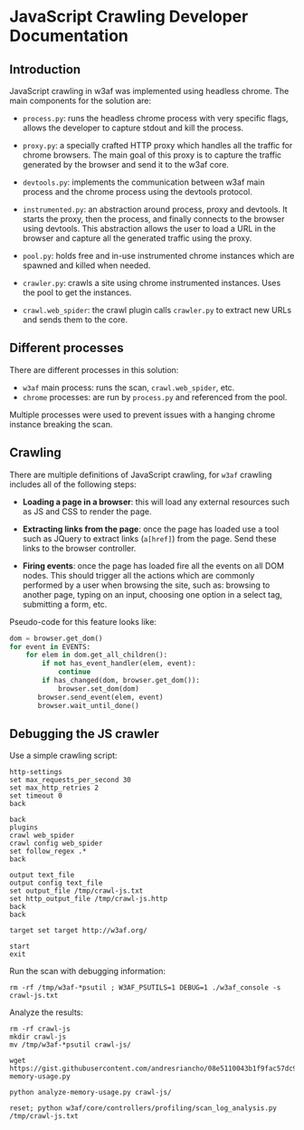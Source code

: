 # JavaScript Crawling Developer Documentation

## Introduction

JavaScript crawling in w3af was implemented using headless chrome. The main
components for the solution are:

 * `process.py`: runs the headless chrome process with very specific flags,
 allows the developer to capture stdout and kill the process.
 
 * `proxy.py`: a specially crafted HTTP proxy which handles all the traffic for
 chrome browsers. The main goal of this proxy is to capture the traffic generated
 by the browser and send it to the w3af core. 
 
 * `devtools.py`: implements the communication between w3af main process and
 the chrome process using the devtools protocol.
 
 * `instrumented.py`: an abstraction around process, proxy and devtools. It starts
 the proxy, then the process, and finally connects to the browser using devtools.
 This abstraction allows the user to load a URL in the browser and capture all
 the generated traffic using the proxy.
 
 * `pool.py`: holds free and in-use instrumented chrome instances which are
 spawned and killed when needed. 
 
 * `crawler.py`: crawls a site using chrome instrumented instances. Uses the
 pool to get the instances. 
 
 * `crawl.web_spider`: the crawl plugin calls `crawler.py` to extract new URLs
 and sends them to the core.
 
## Different processes

There are different processes in this solution:

 * `w3af` main process: runs the scan, `crawl.web_spider`, etc.
 * `chrome` processes: are run by `process.py` and referenced from the pool.
 
Multiple processes were used to prevent issues with a hanging chrome instance
breaking the scan.

## Crawling

There are multiple definitions of JavaScript crawling, for `w3af` crawling includes
all of the following steps:

 * **Loading a page in a browser**: this will load any external resources such as JS and
 CSS to render the page.
 
 * **Extracting links from the page**: once the page has loaded use a tool such as JQuery
 to extract links (`a[href]`) from the page. Send these links to the browser controller.
 
 * **Firing events**: once the page has loaded fire all the events on all DOM nodes.
 This should trigger all the actions which are commonly performed by a user when
 browsing the site, such as: browsing to another page, typing on an input, choosing one 
 option in a select tag, submitting a form, etc. 

 Pseudo-code for this feature looks like:

```python
dom = browser.get_dom()
for event in EVENTS:
    for elem in dom.get_all_children():
        if not has_event_handler(elem, event):
            continue
        if has_changed(dom, browser.get_dom()):
            browser.set_dom(dom)
       browser.send_event(elem, event)
       browser.wait_until_done() 
```

## Debugging the JS crawler

Use a simple crawling script:

```
http-settings
set max_requests_per_second 30
set max_http_retries 2
set timeout 0
back

back
plugins
crawl web_spider
crawl config web_spider
set follow_regex .*
back

output text_file
output config text_file
set output_file /tmp/crawl-js.txt
set http_output_file /tmp/crawl-js.http
back
back

target set target http://w3af.org/

start
exit
```

Run the scan with debugging information:

```
rm -rf /tmp/w3af-*psutil ; W3AF_PSUTILS=1 DEBUG=1 ./w3af_console -s crawl-js.txt
```

Analyze the results:

```
rm -rf crawl-js
mkdir crawl-js
mv /tmp/w3af-*psutil crawl-js/

wget https://gist.githubusercontent.com/andresriancho/08e5110043b1f9fac57dc985f98aa77d/raw/664663e4683fff970a041ef6771fa78ac7d07691/analyze-memory-usage.py

python analyze-memory-usage.py crawl-js/

reset; python w3af/core/controllers/profiling/scan_log_analysis.py /tmp/crawl-js.txt 
```
